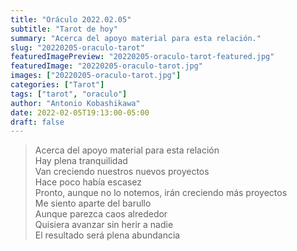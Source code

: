 ```yaml
---
title: "Oráculo 2022.02.05"
subtitle: "Tarot de hoy"
summary: "Acerca del apoyo material para esta relación."
slug: "20220205-oraculo-tarot"
featuredImagePreview: "20220205-oraculo-tarot-featured.jpg"
featuredImage: "20220205-oraculo-tarot.jpg"
images: ["20220205-oraculo-tarot.jpg"]
categories: ["Tarot"]
tags: ["tarot", "oraculo"]
author: "Antonio Kobashikawa"
date: 2022-02-05T19:13:00-05:00
draft: false
---
```


> Acerca del apoyo material para esta relación \
Hay plena tranquilidad \
Van creciendo nuestros nuevos proyectos \
Hace poco había escasez \
Pronto, aunque no lo notemos, irán creciendo más proyectos \
Me siento aparte del barullo \
Aunque parezca caos alrededor \
Quisiera avanzar sin herir a nadie \
El resultado será plena abundancia
